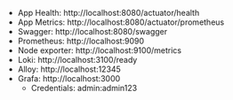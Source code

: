 * App Health: http://localhost:8080/actuator/health
* App Metrics: http://localhost:8080/actuator/prometheus
* Swagger: http://localhost:8080/swagger
* Prometheus: http://localhost:9090
* Node exporter: http://localhost:9100/metrics
* Loki: http://localhost:3100/ready
* Alloy: http://localhost:12345
* Grafa: http://localhost:3000
  * Credentials: admin:admin123
